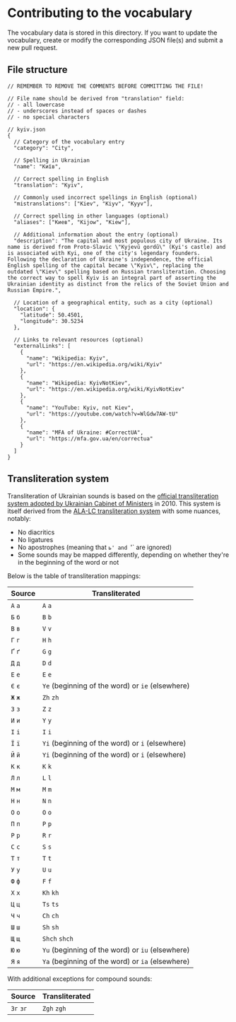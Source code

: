 # Contributing to the vocabulary

The vocabulary data is stored in this directory.
If you want to update the vocabulary, create or modify the corresponding JSON file(s) and submit a new pull request.

## File structure

```jsonc
// REMEMBER TO REMOVE THE COMMENTS BEFORE COMMITTING THE FILE!

// File name should be derived from "translation" field:
// - all lowercase
// - underscores instead of spaces or dashes
// - no special characters

// kyiv.json
{
  // Category of the vocabulary entry
  "category": "City",

  // Spelling in Ukrainian
  "name": "Київ",

  // Correct spelling in English
  "translation": "Kyiv",

  // Commonly used incorrect spellings in English (optional)
  "mistranslations": ["Kiev", "Kiyv", "Kyyv"],

  // Correct spelling in other languages (optional)
  "aliases": ["Киев", "Kijow", "Kiew"],

  // Additional information about the entry (optional)
  "description": "The capital and most populous city of Ukraine. Its name is derived from Proto-Slavic \"Kyjevŭ gordŭ\" (Kyi's castle) and is associated with Kyi, one of the city's legendary founders. Following the declaration of Ukraine's independence, the official English spelling of the capital became \"Kyiv\", replacing the outdated \"Kiev\" spelling based on Russian transliteration. Choosing the correct way to spell Kyiv is an integral part of asserting the Ukrainian identity as distinct from the relics of the Soviet Union and Russian Empire.",

  // Location of a geographical entity, such as a city (optional)
  "location": {
    "latitude": 50.4501,
    "longitude": 30.5234
  },

  // Links to relevant resources (optional)
  "externalLinks": [
    {
      "name": "Wikipedia: Kyiv",
      "url": "https://en.wikipedia.org/wiki/Kyiv"
    },
    {
      "name": "Wikipedia: KyivNotKiev",
      "url": "https://en.wikipedia.org/wiki/KyivNotKiev"
    },
    {
      "name": "YouTube: Kyiv, not Kiev",
      "url": "https://youtube.com/watch?v=WlGdw7AW-tU"
    },
    {
      "name": "MFA of Ukraine: #CorrectUA",
      "url": "https://mfa.gov.ua/en/correctua"
    }
  ]
}
```

## Transliteration system

Transliteration of Ukrainian sounds is based on the [official transliteration system adopted by Ukrainian Cabinet of Ministers](https://mfa.gov.ua/storage/app/sites/1/e-conf101-84-roman-system-ukraine-eng.pdf) in 2010.
This system is itself derived from the [ALA-LC transliteration system](https://loc.gov/catdir/cpso/romanization/ukrainia.pdf) with some nuances, notably:

- No diacritics
- No ligatures
- No apostrophes (meaning that `ь' and `'` are ignored)
- Some sounds may be mapped differently, depending on whether they're in the beginning of the word or not

Below is the table of transliteration mappings:

| Source  | Transliterated                                   |
| ------- | ------------------------------------------------ |
| `А` `а` | `A` `a`                                          |
| `Б` `б` | `B` `b`                                          |
| `В` `в` | `V` `v`                                          |
| `Г` `г` | `H` `h`                                          |
| `Ґ` `ґ` | `G` `g`                                          |
| `Д` `д` | `D` `d`                                          |
| `Е` `е` | `E` `e`                                          |
| `Є` `є` | `Ye` (beginning of the word) or `ie` (elsewhere) |
| `Ж` `ж` | `Zh` `zh`                                        |
| `З` `з` | `Z` `z`                                          |
| `И` `и` | `Y` `y`                                          |
| `І` `і` | `I` `i`                                          |
| `Ї` `ї` | `Yi` (beginning of the word) or `i` (elsewhere)  |
| `Й` `й` | `Yi` (beginning of the word) or `i` (elsewhere)  |
| `К` `к` | `K` `k`                                          |
| `Л` `л` | `L` `l`                                          |
| `М` `м` | `M` `m`                                          |
| `Н` `н` | `N` `n`                                          |
| `О` `о` | `O` `o`                                          |
| `П` `п` | `P` `p`                                          |
| `Р` `р` | `R` `r`                                          |
| `С` `с` | `S` `s`                                          |
| `Т` `т` | `T` `t`                                          |
| `У` `у` | `U` `u`                                          |
| `Ф` `ф` | `F` `f`                                          |
| `Х` `х` | `Kh` `kh`                                        |
| `Ц` `ц` | `Ts` `ts`                                        |
| `Ч` `ч` | `Ch` `ch`                                        |
| `Ш` `ш` | `Sh` `sh`                                        |
| `Щ` `щ` | `Shch` `shch`                                    |
| `Ю` `ю` | `Yu` (beginning of the word) or `iu` (elsewhere) |
| `Я` `я` | `Ya` (beginning of the word) or `ia` (elsewhere) |

With additional exceptions for compound sounds:

| Source    | Transliterated |
| --------- | -------------- |
| `Зг` `зг` | `Zgh` `zgh`    |
